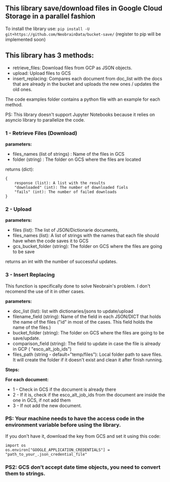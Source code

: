 ## This library save/download files in Google Cloud Storage in a parallel fashion

To install the library use: `pip install -U  git+https://github.com/NeobrainData/bucket-save/` (register to pip will be implemented soon)


## This library has 3 methods: 

* retrieve_files: Download files from GCP as JSON objects.
* upload: Upload files to GCS
* insert_replacing: Compares each document from doc_list with the docs that are already in the bucket and uploads the new ones / updates the old ones.

The code examples folder contains a python file with an example for each method. 

PS: This library doesn't support Jupyter Notebooks because it relies on asyncio library to parallelize the code.


### 1 - Retrieve Files (Download)

**parameters:**
* files_names (list of strings) : Name of the files in GCS
* folder (string) : The folder on GCS where the files are located

returns (dict):
```
{
    response (list): A list with the results
    "downloaded" (int): The number of downloaded fiels
    "fails" (int): The number of failed downloads
}
```

### 2 - Upload

**parameters:**
* files (list): The list of JSON/Dictionarie documents,
* files_names (list): A list of strings with the names that each file should have when the code saves it to GCS
* gcs_bucket_folder (string): The folder on GCS where the files are going to be save

returns an int with the number of successful updates.



### 3 - Insert Replacing

This function is specifically done to solve Neobrain's problem. I don't recomend the use of it in other cases.

**parameters:**
* doc_list (list): list with dictionaries/jsons to update/upload
* filename_field (string):  Name of the field in each JSON/DICT that holds the name of the files ("id" in most of the cases. This field holds the name of the files.)
* bucket_folder (string): The folder on GCS where the files are going to be save/update.
* comparison_field (string): The field to update in case the file is already in GCP ( "esco_alt_job_ids")
* files_path (string - default="temp/files"): Local folder path to save files. It will create the folder if it doesn't exist and clean it after finish running.

**Steps:**

**For each document:**

* 1 - Check in GCS if the document is already there
* 2 - If it is, check if the esco_alt_job_ids from the document are inside the one in GCS, if not add them
* 3 - If not add the new document.



### PS: Your machine needs to have the access code in the environment variable before using the library.

If you don't have it, download the key from GCS and set it using this code:
```
import os
os.environ["GOOGLE_APPLICATION_CREDENTIALS"] = "path_to_your_.json_credential_file"
```

### PS2: GCS don’t accept date time objects, you need to convert them to strings.